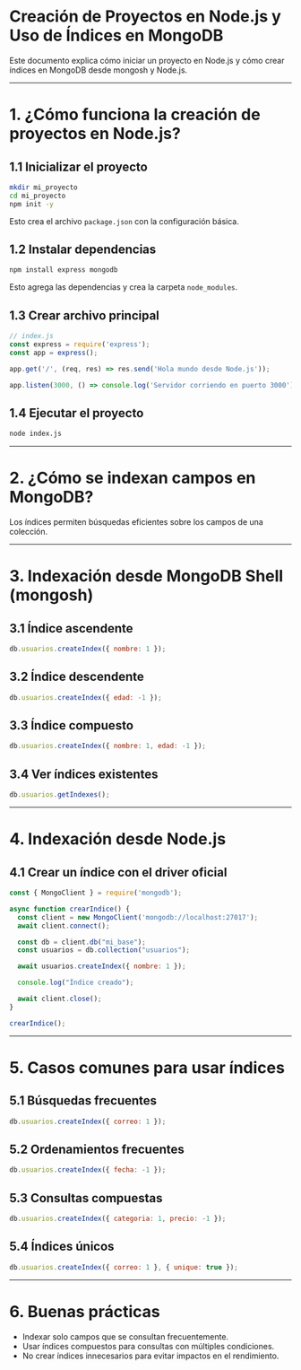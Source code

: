 # Creación de Proyectos en Node.js y Uso de Índices en MongoDB

Este documento explica cómo iniciar un proyecto en Node.js y cómo crear índices en MongoDB desde mongosh y Node.js.

---

# 1. ¿Cómo funciona la creación de proyectos en Node.js?

## 1.1 Inicializar el proyecto

```bash
mkdir mi_proyecto
cd mi_proyecto
npm init -y
```

Esto crea el archivo `package.json` con la configuración básica.

## 1.2 Instalar dependencias

```bash
npm install express mongodb
```

Esto agrega las dependencias y crea la carpeta `node_modules`.

## 1.3 Crear archivo principal

```javascript
// index.js
const express = require('express');
const app = express();

app.get('/', (req, res) => res.send('Hola mundo desde Node.js'));

app.listen(3000, () => console.log('Servidor corriendo en puerto 3000'));
```

## 1.4 Ejecutar el proyecto

```bash
node index.js
```

---

# 2. ¿Cómo se indexan campos en MongoDB?

Los índices permiten búsquedas eficientes sobre los campos de una colección.

---

# 3. Indexación desde MongoDB Shell (mongosh)

## 3.1 Índice ascendente

```javascript
db.usuarios.createIndex({ nombre: 1 });
```

## 3.2 Índice descendente

```javascript
db.usuarios.createIndex({ edad: -1 });
```

## 3.3 Índice compuesto

```javascript
db.usuarios.createIndex({ nombre: 1, edad: -1 });
```

## 3.4 Ver índices existentes

```javascript
db.usuarios.getIndexes();
```

---

# 4. Indexación desde Node.js

## 4.1 Crear un índice con el driver oficial

```javascript
const { MongoClient } = require('mongodb');

async function crearIndice() {
  const client = new MongoClient('mongodb://localhost:27017');
  await client.connect();

  const db = client.db("mi_base");
  const usuarios = db.collection("usuarios");

  await usuarios.createIndex({ nombre: 1 });

  console.log("Índice creado");

  await client.close();
}

crearIndice();
```

---

# 5. Casos comunes para usar índices

## 5.1 Búsquedas frecuentes

```javascript
db.usuarios.createIndex({ correo: 1 });
```

## 5.2 Ordenamientos frecuentes

```javascript
db.usuarios.createIndex({ fecha: -1 });
```

## 5.3 Consultas compuestas

```javascript
db.usuarios.createIndex({ categoria: 1, precio: -1 });
```

## 5.4 Índices únicos

```javascript
db.usuarios.createIndex({ correo: 1 }, { unique: true });
```

---

# 6. Buenas prácticas

- Indexar solo campos que se consultan frecuentemente.
- Usar índices compuestos para consultas con múltiples condiciones.
- No crear índices innecesarios para evitar impactos en el rendimiento.